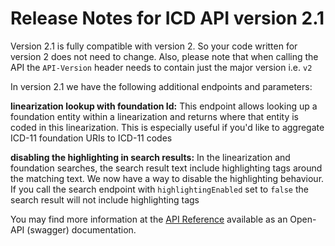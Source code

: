 ﻿# Release Notes for ICD API version 2.1

Version 2.1 is fully compatible with version 2. So your code written for version 2 does not need to change. 
Also, please note that when calling the API the `API-Version` header needs to contain just the major version i.e. `v2`

In version 2.1 we have the following additional endpoints and parameters:

**linearization lookup with foundation Id:** This endpoint allows looking up a foundation entity within a linearization and returns where that entity is coded in this linearization. This is especially useful if you'd like to aggregate ICD-11 foundation URIs to ICD-11 codes

**disabling the highlighting in search results:**
In the linearization and foundation searches, the search result text include highlighting tags around the matching text. We now have a way to disable the highlighting behaviour. If you call the search endpoint with `highlightingEnabled` set to `false` the search result will not include highlighting tags



You may find more information at the [API Reference](https://id.who.int/swagger/index.html) available as an Open-API (swagger) documentation.